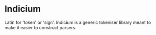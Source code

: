 # Indicium 

Latin for 'token' or 'sign'. Indicium is a generic tokeniser library meant to make it easier to construct parsers. 